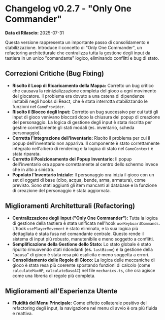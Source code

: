 # Changelog v0.2.7 - "Only One Commander"

**Data di Rilascio:** 2025-07-31

Questa versione rappresenta un importante passo di consolidamento e stabilizzazione. Introduce il concetto di "Only One Commander", un refactoring architetturale che centralizza tutta la gestione degli input da tastiera in un unico "comandante" logico, eliminando conflitti e bug di stato.

## Correzioni Critiche (Bug Fixing)

-   **Risolto il Loop di Ricaricamento della Mappa:** Corretto un bug critico che causava la reinizializzazione completa del gioco a ogni movimento del giocatore. Il problema era dovuto a una catena di dipendenze instabili negli hooks di React, che è stata interrotta stabilizzando le funzioni nel `GameProvider`.
-   **Risolto il Blocco degli Input:** Corretto un bug successivo per cui tutti gli input di gioco venivano bloccati dopo la chiusura del popup di creazione del personaggio. La logica di gestione degli input è stata riscritta per gestire correttamente gli stati modali (es. inventario, scheda personaggio).
-   **Corretta l'Integrazione dell'Inventario:** Risolto il problema per cui il popup dell'inventario non appariva. Il componente è stato correttamente integrato nell'albero di rendering e la logica di stato nel `GameContext` è stata riparata.
-   **Corretto il Posizionamento del Popup Inventario:** Il popup dell'inventario ora appare correttamente al centro dello schermo invece che in alto a sinistra.
-   **Popolato l'Inventario Iniziale:** Il personaggio ora inizia il gioco con un set di oggetti di base (cibo, acqua, bende, arma, armatura), come previsto. Sono stati aggiunti gli item mancanti al database e la funzione di creazione del personaggio è stata aggiornata.

## Miglioramenti Architetturali (Refactoring)

-   **Centralizzazione degli Input ("Only One Commander"):** Tutta la logica di gestione della tastiera è stata unificata nell'hook `useKeyboardCommands`. L'hook `usePlayerMovement` è stato eliminato, e la sua logica più dettagliata è stata fusa nel comandante centrale. Questo rende il sistema di input più robusto, manutenibile e meno soggetto a conflitti.
-   **Semplificazione della Gestione dello Stato:** Lo stato globale è stato ripulito rimuovendo stati ridondanti (es. `lastBiome`) e la gestione della "pausa" di gioco è stata resa più esplicita e meno soggetta a errori.
-   **Consolidamento delle Regole di Gioco:** La logica delle meccaniche di gioco è stata resa più coerente spostando funzioni di calcolo (come `calculateMaxHP`, `calculateBaseAC`) nel file `mechanics.ts`, che ora agisce come una libreria di regole più completa.

## Miglioramenti all'Esperienza Utente

-   **Fluidità del Menu Principale:** Come effetto collaterale positivo del refactoring degli input, la navigazione nel menu di avvio è ora più fluida e reattiva.
